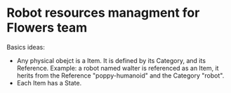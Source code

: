 # Robot resources managment for Flowers team

Basics ideas:
* Any physical obejct is a Item. It is defined by its Category, and its Reference. Example: a robot named walter is referenced as an Item, it herits from the Reference "poppy-humanoid" and the Category "robot".
* Each Item has a State. 

 

